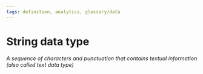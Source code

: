 ```yaml
---
tags: definition, analytics, glossary/data
---
```

#  String data type
*A sequence of characters and punctuation that contains textual information (also called text data type)*